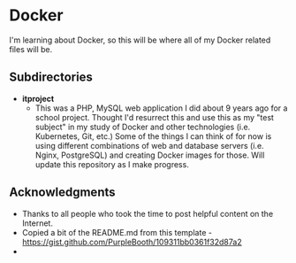 # Docker

I'm learning about Docker, so this will be where all of my Docker related files will be.

## Subdirectories

* **itproject**
   *  This was a PHP, MySQL web application I did about 9 years ago for a school project.  Thought I'd resurrect this and use this as my "test subject" in my study of Docker and other technologies (i.e. Kubernetes, Git, etc.)   Some of the things I can think of for now is using different combinations of web and database servers (i.e. Nginx, PostgreSQL) and creating Docker images for those.  Will update this repository as I make progress. 


## Acknowledgments

*  Thanks to all people who took the time to post helpful content on the Internet.
*  Copied a bit of the README.md from this template -   https://gist.github.com/PurpleBooth/109311bb0361f32d87a2
* 
